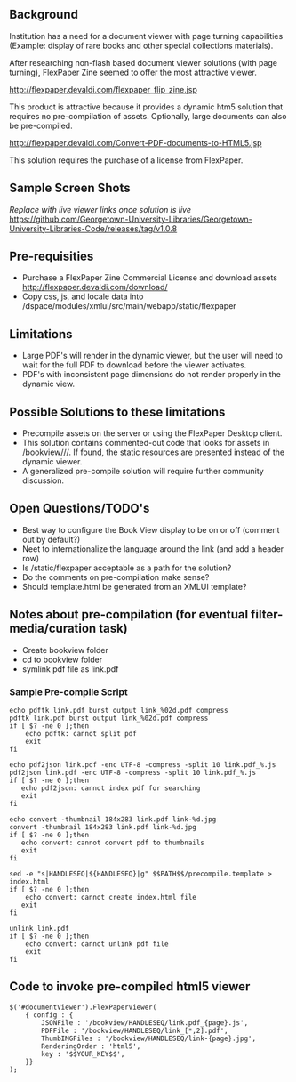 ## Background
Institution has a need for a document viewer with page turning capabilities (Example: display of rare books and other special collections materials).

After researching non-flash based document viewer solutions (with page turning), FlexPaper Zine seemed to offer the most attractive viewer. 

http://flexpaper.devaldi.com/flexpaper_flip_zine.jsp

This product is attractive because it provides a dynamic htm5 solution that requires no pre-compilation of assets. 
Optionally, large documents can also be pre-compiled.

http://flexpaper.devaldi.com/Convert-PDF-documents-to-HTML5.jsp

This solution requires the purchase of a license from FlexPaper. 

## Sample Screen Shots 
_Replace with live viewer links once solution is live_
https://github.com/Georgetown-University-Libraries/Georgetown-University-Libraries-Code/releases/tag/v1.0.8

## Pre-requisities
* Purchase a FlexPaper Zine Commercial License and download assets http://flexpaper.devaldi.com/download/
* Copy css, js, and locale data into /dspace/modules/xmlui/src/main/webapp/static/flexpaper

## Limitations
* Large PDF's will render in the dynamic viewer, but the user will need to wait for the full PDF to download before the viewer activates.
* PDF's with inconsistent page dimensions do not render properly in the dynamic view.

## Possible Solutions to these limitations
* Precompile assets on the server or using the FlexPaper Desktop client.
* This solution contains commented-out code that looks for assets in /bookview/<item handle>/<bitstream seq>/.  If found, the static resources are presented instead of the dynamic viewer.
* A generalized pre-compile solution will require further community discussion.

## Open Questions/TODO's
* Best way to configure the Book View display to be on or off (comment out by default?)
* Neet to internationalize the language around the link (and add a header row)
* Is /static/flexpaper acceptable as a path for the solution?
* Do the comments on pre-compilation make sense?
* Should template.html be generated from an XMLUI template?

## Notes about pre-compilation (for eventual filter-media/curation task)
* Create bookview folder
* cd to bookview folder
* symlink pdf file as link.pdf

### Sample Pre-compile Script    
    echo pdftk link.pdf burst output link_%02d.pdf compress
    pdftk link.pdf burst output link_%02d.pdf compress
    if [ $? -ne 0 ];then
        echo pdftk: cannot split pdf
        exit
    fi
         
    echo pdf2json link.pdf -enc UTF-8 -compress -split 10 link.pdf_%.js
    pdf2json link.pdf -enc UTF-8 -compress -split 10 link.pdf_%.js
    if [ $? -ne 0 ];then
       echo pdf2json: cannot index pdf for searching
       exit
    fi
     
    echo convert -thumbnail 184x283 link.pdf link-%d.jpg
    convert -thumbnail 184x283 link.pdf link-%d.jpg
    if [ $? -ne 0 ];then
       echo convert: cannot convert pdf to thumbnails
       exit
    fi
    
    sed -e "s|HANDLESEQ|${HANDLESEQ}|g" $$PATH$$/precompile.template > index.html
    if [ $? -ne 0 ];then
        echo convert: cannot create index.html file
       exit
    fi
    
    unlink link.pdf
    if [ $? -ne 0 ];then
        echo convert: cannot unlink pdf file
        exit
    fi
    
## Code to invoke pre-compiled html5 viewer
    $('#documentViewer').FlexPaperViewer(
        { config : {
            JSONFile : '/bookview/HANDLESEQ/link.pdf_{page}.js',
            PDFFile : '/bookview/HANDLESEQ/link_[*,2].pdf',
            ThumbIMGFiles : '/bookview/HANDLESEQ/link-{page}.jpg',
            RenderingOrder : 'html5',
            key : '$$YOUR_KEY$$',
        }}
    );
